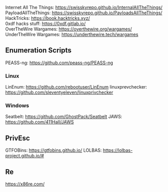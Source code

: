 Internet All The Things: https://swisskyrepo.github.io/InternalAllTheThings/  
PayloadAllTheThings: https://swisskyrepo.github.io/PayloadsAllTheThings/  
HackTricks: https://book.hacktricks.xyz/  
0xdf hacks stuff: https://0xdf.gitlab.io/  
OverTheWire Wargames: https://overthewire.org/wargames/  
UnderTheWire Wargames: https://underthewire.tech/wargames  

## Enumeration Scripts
PEASS-ng: https://github.com/peass-ng/PEASS-ng
### Linux
LinEnum: https://github.com/rebootuser/LinEnum
linuxprevchecker: https://github.com/sleventyeleven/linuxprivchecker

### Windows 
Seatbelt: https://github.com/GhostPack/Seatbelt
JAWS: https://github.com/411Hall/JAWS

## PrivEsc
GTFOBins: https://gtfobins.github.io/
LOLBAS: https://lolbas-project.github.io/#

## Re
https://x86re.com/
